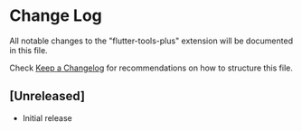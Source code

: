 # Change Log

All notable changes to the "flutter-tools-plus" extension will be documented in this file.

Check [Keep a Changelog](http://keepachangelog.com/) for recommendations on how to structure this file.

## [Unreleased]

- Initial release